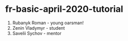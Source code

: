 # fr-basic-april-2020-tutorial


1. Rubanyk Roman - young oarsman!
2. Zenin Vladymyr - student
3. Savelii Sychov - mentor
